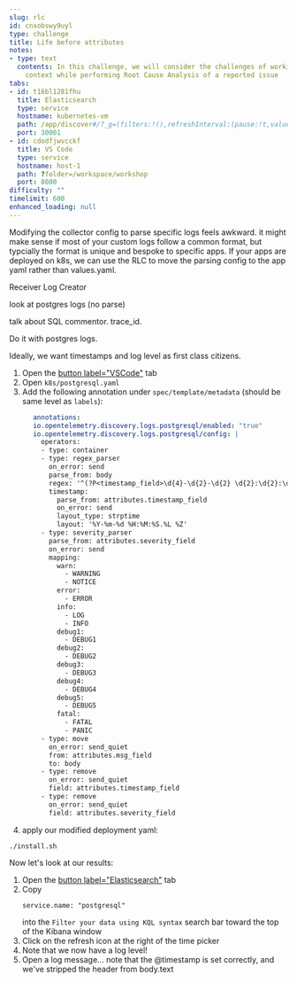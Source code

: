```yaml
---
slug: rlc
id: cnxobswy9uyl
type: challenge
title: Life before attributes
notes:
- type: text
  contents: In this challenge, we will consider the challenges of working with limited
    context while performing Root Cause Analysis of a reported issue
tabs:
- id: t16bl1281fhu
  title: Elasticsearch
  type: service
  hostname: kubernetes-vm
  path: /app/discover#/?_g=(filters:!(),refreshInterval:(pause:!t,value:60000),time:(from:now-15m,to:now))&_a=(columns:!(),dataSource:(dataViewId:'logs-*',type:dataView),filters:!(),hideChart:!f,interval:auto,query:(language:kuery,query:''),sort:!(!('@timestamp',desc)))
  port: 30001
- id: cdodfjwvcckf
  title: VS Code
  type: service
  hostname: host-1
  path: ?folder=/workspace/workshop
  port: 8080
difficulty: ""
timelimit: 600
enhanced_loading: null
---
```


Modifying the collector config to parse specific logs feels awkward. it might make sense if most of your custom logs follow a common format, but typcially the format is unique and bespoke to specific apps. If your apps are deployed on k8s, we can use the RLC to move the parsing config to the app yaml rather than values.yaml.

Receiver Log Creator

look at postgres logs (no parse)

talk about SQL commentor. trace_id.

Do it with postgres logs.


Ideally, we want timestamps and log level as first class citizens.

1. Open the [button label="VSCode"](tab-2) tab
2. Open `k8s/postgresql.yaml`
3. Add the following annotation under `spec/template/metadata` (should be same level as `labels`):
  ```yaml
        annotations:
        io.opentelemetry.discovery.logs.postgresql/enabled: "true"
        io.opentelemetry.discovery.logs.postgresql/config: |
          operators:
          - type: container
          - type: regex_parser
            on_error: send
            parse_from: body
            regex: '^(?P<timestamp_field>\d{4}-\d{2}-\d{2} \d{2}:\d{2}:\d{2}.\d{3} [A-z]+)\s\[\d{2}\]\s(?P<severity_field>[A-Z]+):\s*(?<msg_field>.*)$'
            timestamp:
              parse_from: attributes.timestamp_field
              on_error: send
              layout_type: strptime
              layout: '%Y-%m-%d %H:%M:%S.%L %Z'
          - type: severity_parser
            parse_from: attributes.severity_field
            on_error: send
            mapping:
              warn:
                - WARNING
                - NOTICE
              error:
                - ERROR
              info:
                - LOG
                - INFO
              debug1:
                - DEBUG1
              debug2:
                - DEBUG2
              debug3:
                - DEBUG3
              debug4:
                - DEBUG4
              debug5:
                - DEBUG5
              fatal:
                - FATAL
                - PANIC
          - type: move
            on_error: send_quiet
            from: attributes.msg_field
            to: body
          - type: remove
            on_error: send_quiet
            field: attributes.timestamp_field
          - type: remove
            on_error: send_quiet
            field: attributes.severity_field
  ```
4. apply our modified deployment yaml:
  ```
  ./install.sh
  ```

Now let's look at our results:
1. Open the [button label="Elasticsearch"](tab-1) tab
2. Copy
    ```kql
    service.name: "postgresql"
    ```
    into the `Filter your data using KQL syntax` search bar toward the top of the Kibana window
3. Click on the refresh icon at the right of the time picker
4. Note that we now have a log level!
5. Open a log message... note that the @timestamp is set correctly, and we've stripped the header from body.text
